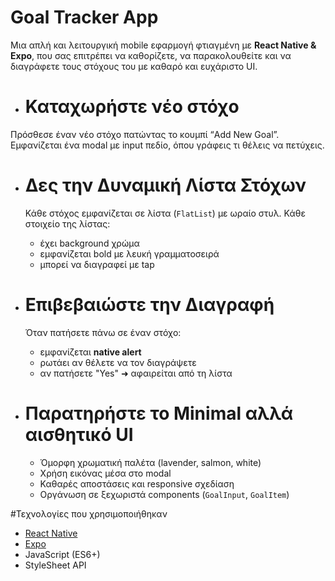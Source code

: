 # Goal Tracker App

Μια απλή και λειτουργική mobile εφαρμογή φτιαγμένη με **React Native & Expo**, που σας επιτρέπει να καθορίζετε, να παρακολουθείτε και να διαγράφετε  τους στόχους του με καθαρό και ευχάριστο UI.


 * # Καταχωρήστε νέο στόχο
  Πρόσθεσε έναν νέο στόχο πατώντας το κουμπί “Add New Goal”. Εμφανίζεται ένα modal με input πεδίο, όπου γράφεις τι θέλεις να πετύχεις.


 * # Δες την Δυναμική Λίστα Στόχων

    Κάθε στόχος εμφανίζεται σε λίστα (`FlatList`) με ωραίο στυλ. Κάθε στοιχείο της λίστας:
    - έχει background χρώμα
    - εμφανίζεται bold με λευκή γραμματοσειρά
    - μπορεί να διαγραφεί με tap


 * # Επιβεβαιώστε την Διαγραφή

    Όταν πατήσετε πάνω σε έναν στόχο:
    - εμφανίζεται **native alert**
    - ρωτάει αν θέλετε να τον διαγράψετε
    - αν πατήσετε "Yes" ➜ αφαιρείται από τη λίστα



 * # Παρατηρήστε το Minimal αλλά αισθητικό UI

    - Όμορφη χρωματική παλέτα (lavender, salmon, white)
    - Χρήση εικόνας μέσα στο modal
    - Καθαρές αποστάσεις και responsive σχεδίαση
    - Οργάνωση σε ξεχωριστά components (`GoalInput`, `GoalItem`)



#Τεχνολογίες που χρησιμοποιήθηκαν

- [React Native](https://reactnative.dev/)
- [Expo](https://expo.dev/)
- JavaScript (ES6+)
- StyleSheet API



